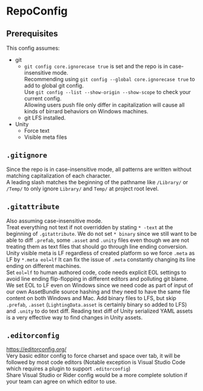 # RepoConfig

## Prerequisites
This config assumes:
- git
  - `git config core.ignorecase true` is set and the repo is in case-insensitive mode.  
    Recommending using `git config --global core.ignorecase true` to add to global git config.  
    Use `git config --list --show-origin --show-scope` to check your current config.  
    Allowing users push file only differ in capitalization will cause all kinds of birrard behaviors on Windows machines. 
  - git LFS installed.
- Unity
  - Force text
  - Visible meta files

## `.gitignore`
Since the repo is in case-insensitive mode, all patterns are written without matching capitalization of each character.  
A leading slash matches the beginning of the pathname like `/Library/` or `/Temp/` to only ignore `Library/` and `Temp/` at project root level.

## `.gitattribute`
Also assuming case-insensitive mode.  
Treat everything not text if not overridden by stating `* -text` at the beginning of `.gitattribute`. We do not set `* binary` since we still want to be able to diff `.prefab`, some `.asset` and `.unity` files even though we are not treating them as text files that should go through line ending conversion.  
Unity visible meta is LF regardless of created platform so we force `.meta` as LF by `*.meta eol=lf` It can fix the issue of `.meta` constantly changing its line ending on different machines.  
Set `eol=lf` to human authored code, code needs explicit EOL settings to avoid line ending flip-flopping in different editors and polluting git blame. We set EOL to LF even on Windows since we need code as part of input of our own AssetBundle source hashing and they need to have the same file content on both Windows and Mac.
Add binary files to LFS, but skip `.prefab`, `.asset` (`LightingData.asset` is certainly binary so added to LFS) and `.unity` to do text diff. Reading text diff of Unity serialized YAML assets is a very effective way to find changes in Unity assets.

## `.editorconfig`
https://editorconfig.org/  
Very basic editor config to force charset and space over tab, it will be followed by most code editors (Notable exception is Visual Studio Code which requires a plugin to support `.editorconfig`)  
Share Visual Studio or Rider config would be a more complete solution if your team can agree on which editor to use.

